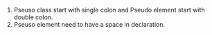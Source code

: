 1. Pseuso class start with single colon and Pseudo element start with double colon.
2. Pseuso element need to have a space in declaration.
